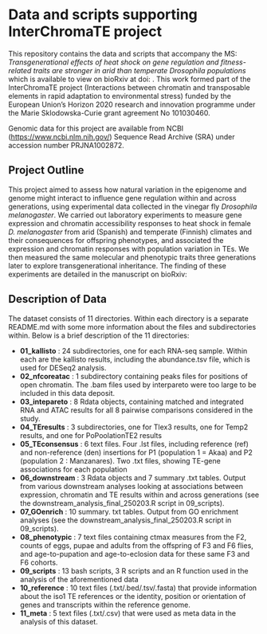 # Data and scripts supporting InterChromaTE project
This repository contains the data and scripts that accompany the MS: _Transgenerational effects of heat shock on gene regulation and fitness-related traits are stronger in arid than temperate Drosophila populations_ which is available to view on bioRxiv at doi: . This work formed part of the InterChromaTE project (Interactions between chromatin and transposable elements in rapid adaptation to environmental stress) funded by the European Union’s Horizon 2020 research and innovation programme under the Marie Sklodowska-Curie grant agreement No 101030460.

Genomic data for this project are available from NCBI (https://www.ncbi.nlm.nih.gov/) Sequence Read Archive (SRA) under accession number PRJNA1002872.


## Project Outline
This project aimed to assess how natural variation in the epigenome and genome might interact to influence gene regulation within and across generations, using experimental data collected in the vinegar fly _Drosophila melanogaster_. 
We carried out laboratory experiments to measure gene expression and chromatin accessibility responses to heat shock in female _D. melanogaster_ from arid (Spanish) and temperate (Finnish) climates and their consequences for offspring phenotypes, and associated the expression and chromatin responses with population variation in TEs. We then measured the same molecular and phenotypic traits three generations later to explore transgenerational inheritance. 
The finding of these experiments are detailed in the manuscript on bioRxiv:

## Description of Data
The dataset consists of 11 directories. Within each directory is a separate README.md with some more information about the files and subdirectories within. Below is a brief description of the 11 directories:

* **01_kallisto** : 24 subdirectories, one for each RNA-seq sample. Within each are the kallisto results, including the abundance.tsv file, which is used for DESeq2 analysis.
* **02_nfcoreatac** : 1 subdirectory containing peaks files for positions of open chromatin. The .bam files used by interpareto were too large to be included in this data deposit.
* **03_intepareto** : 8 Rdata objects, containing matched and integrated RNA and ATAC results for all 8 pairwise comparisons considered in the study.
* **04_TEresults** : 3 subdirectories, one for Tlex3 results, one for Temp2 results, and one for PoPoolationTE2 results
* **05_TEconsensus** : 6 text files. Four .lst files, including reference (ref) and non-reference (den) insertions for P1 (population 1 = Akaa) and P2 (population 2 : Manzanares). Two .txt files, showing TE-gene associations for each population
* **06_downstream** : 3 Rdata objects and 7 summary .txt tables. Output from various downstream analyses looking at associations between expression, chromatin and TE results within and across generations (see the downstream_analysis_final_250203.R script in 09_scripts).
* **07_GOenrich** : 10 summary. txt tables. Output from GO enrichment analyses (see the downstream_analysis_final_250203.R script in 09_scripts).
* **08_phenotypic** : 7 text files containing ctmax measures from the F2, counts of eggs, pupae and adults from the offspring of F3 and F6 flies, and age-to-pupation and age-to-eclosion data for these same F3 and F6 cohorts.
* **09_scripts** : 13 bash scripts, 3 R scripts and an R function used in the analysis of the aforementioned data
* **10_reference** : 10 text files (.txt/.bed/.tsv/.fasta) that provide information about the iso1 TE references or the identity, position or orientation of genes and transcripts within the reference genome.
* **11_meta** : 5 text files (.txt/.csv) that were used as meta data in the analysis of this dataset.